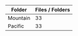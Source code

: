 | Folder   |   Files / Folders |
|----------|-------------------|
| Mountain |                33 |
| Pacific  |                33 |